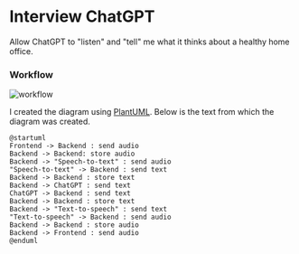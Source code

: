 # Interview ChatGPT

Allow ChatGPT to "listen" and "tell" me what it thinks about a healthy home office.

### Workflow

![workflow](https://www.plantuml.com/plantuml/png/SoWkIImgAStDuN8hoiyhISrBKT2rKt1AJCu6CQqKYa5KOcbAPZuNJ10X3vGkoIzAnPHN2Yv8JKtEq2t9ror9hIXHGZK8GnRJHf0u5WiLe3PYo3jd99Qu1uIWQ8U9KMwwKWXG0EJSOh33bL3CGPSa8VmKS0OWE38mJ700Ce5H1G00)

I created the diagram using [PlantUML](https://www.plantuml.com/). Below is the text from which the diagram was created.

```
@startuml
Frontend -> Backend : send audio
Backend -> Backend: store audio
Backend -> "Speech-to-text" : send audio
"Speech-to-text" -> Backend : send text
Backend -> Backend : store text
Backend -> ChatGPT : send text
ChatGPT -> Backend : send text
Backend -> Backend : store text
Backend -> "Text-to-speech" : send text
"Text-to-speech" -> Backend : send audio
Backend -> Backend : store audio
Backend -> Frontend : send audio
@enduml
```